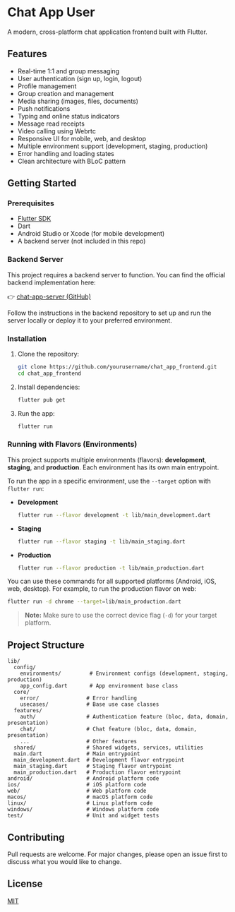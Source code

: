 # Chat App User

A modern, cross-platform chat application frontend built with Flutter.

## Features

- Real-time 1:1 and group messaging
- User authentication (sign up, login, logout)
- Profile management
- Group creation and management
- Media sharing (images, files, documents)
- Push notifications
- Typing and online status indicators
- Message read receipts
- Video calling using Webrtc
- Responsive UI for mobile, web, and desktop
- Multiple environment support (development, staging, production)
- Error handling and loading states
- Clean architecture with BLoC pattern

## Getting Started

### Prerequisites

- [Flutter SDK](https://flutter.dev/docs/get-started/install)
- Dart
- Android Studio or Xcode (for mobile development)
- A backend server (not included in this repo)

### Backend Server

This project requires a backend server to function. You can find the official backend implementation here:

👉 [chat-app-server (GitHub)](https://github.com/Shihabagent47/chat-app-server)

Follow the instructions in the backend repository to set up and run the server locally or deploy it to your preferred environment.

### Installation

1. Clone the repository:
   ```sh
   git clone https://github.com/yourusername/chat_app_frontend.git
   cd chat_app_frontend
   ```
2. Install dependencies:
   ```sh
   flutter pub get
   ```
3. Run the app:
   ```sh
   flutter run
   ```

### Running with Flavors (Environments)

This project supports multiple environments (flavors): **development**, **staging**, and **production**. Each environment has its own main entrypoint.

To run the app in a specific environment, use the `--target` option with `flutter run`:

- **Development**
  ```sh
  flutter run --flavor development -t lib/main_development.dart
  ```
- **Staging**
  ```sh
  flutter run --flavor staging -t lib/main_staging.dart
  ```
- **Production**
  ```sh
  flutter run --flavor production -t lib/main_production.dart
  ```

You can use these commands for all supported platforms (Android, iOS, web, desktop). For example, to run the production flavor on web:

```sh
flutter run -d chrome --target=lib/main_production.dart
```

> **Note:** Make sure to use the correct device flag (`-d`) for your target platform.

## Project Structure

```
lib/
  config/
    environments/         # Environment configs (development, staging, production)
    app_config.dart       # App environment base class
  core/
    error/               # Error handling
    usecases/            # Base use case classes
  features/
    auth/                # Authentication feature (bloc, data, domain, presentation)
    chat/                # Chat feature (bloc, data, domain, presentation)
    ...                  # Other features
  shared/                # Shared widgets, services, utilities
  main.dart              # Main entrypoint
  main_development.dart  # Development flavor entrypoint
  main_staging.dart      # Staging flavor entrypoint
  main_production.dart   # Production flavor entrypoint
android/                 # Android platform code
ios/                     # iOS platform code
web/                     # Web platform code
macos/                   # macOS platform code
linux/                   # Linux platform code
windows/                 # Windows platform code
test/                    # Unit and widget tests
```

## Contributing

Pull requests are welcome. For major changes, please open an issue first to discuss what you would like to change.

## License

[MIT](LICENSE)
